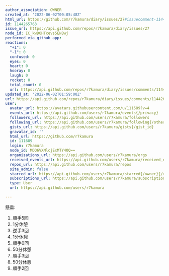 ```yaml
---
author_association: OWNER
created_at: '2022-06-02T00:05:48Z'
html_url: https://github.com/r7kamura/diary/issues/27#issuecomment-1144265763
id: 1144265763
issue_url: https://api.github.com/repos/r7kamura/diary/issues/27
node_id: IC_kwDOHTcevs5ENBwj
performed_via_github_app: 
reactions:
  "+1": 0
  "-1": 0
  confused: 0
  eyes: 0
  heart: 0
  hooray: 0
  laugh: 0
  rocket: 0
  total_count: 0
  url: https://api.github.com/repos/r7kamura/diary/issues/comments/1144265763/reactions
updated_at: '2022-06-02T01:59:00Z'
url: https://api.github.com/repos/r7kamura/diary/issues/comments/1144265763
user:
  avatar_url: https://avatars.githubusercontent.com/u/111689?v=4
  events_url: https://api.github.com/users/r7kamura/events{/privacy}
  followers_url: https://api.github.com/users/r7kamura/followers
  following_url: https://api.github.com/users/r7kamura/following{/other_user}
  gists_url: https://api.github.com/users/r7kamura/gists{/gist_id}
  gravatar_id: ''
  html_url: https://github.com/r7kamura
  id: 111689
  login: r7kamura
  node_id: MDQ6VXNlcjExMTY4OQ==
  organizations_url: https://api.github.com/users/r7kamura/orgs
  received_events_url: https://api.github.com/users/r7kamura/received_events
  repos_url: https://api.github.com/users/r7kamura/repos
  site_admin: false
  starred_url: https://api.github.com/users/r7kamura/starred{/owner}{/repo}
  subscriptions_url: https://api.github.com/users/r7kamura/subscriptions
  type: User
  url: https://api.github.com/users/r7kamura

---
```

懸垂:

1. 順手5回
1. 1分休憩
1. 逆手3回
1. 1分休憩
1. 順手0回
1. 50分休憩
1. 順手3回
1. 50分休憩
1. 順手2回